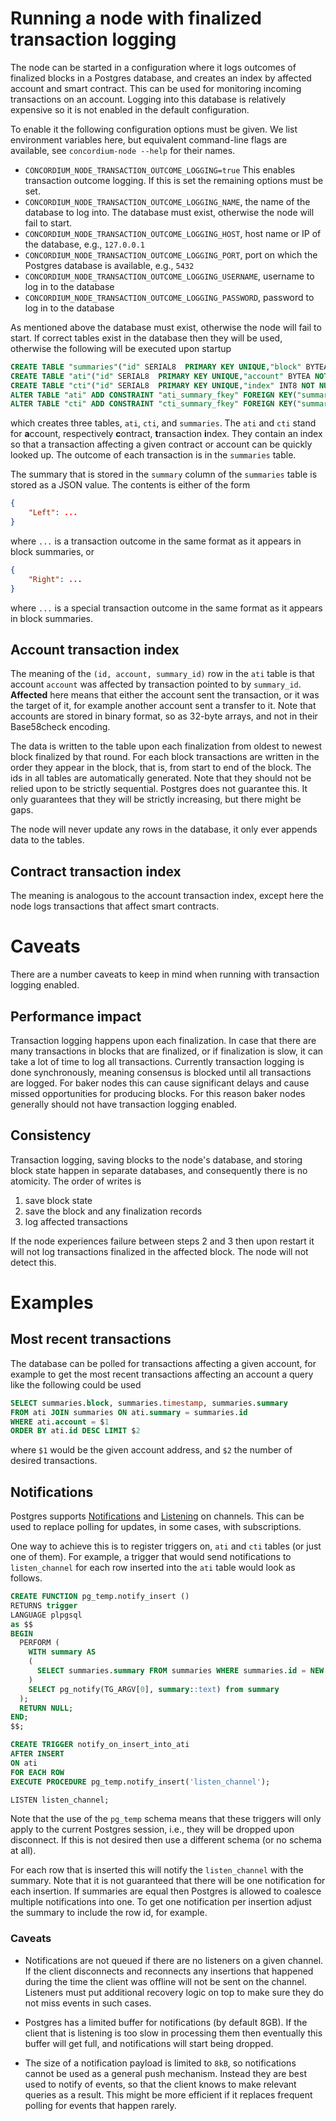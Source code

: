 # Running a node with finalized transaction logging

The node can be started in a configuration where it logs outcomes of finalized blocks in a Postgres database, and creates an index by affected account and smart contract.
This can be used for monitoring incoming transactions on an account.
Logging into this database is relatively expensive so it is not enabled in the default configuration.

To enable it the following configuration options must be given. We list environment variables here, but equivalent command-line flags are available, see `concordium-node --help` for their names.

- `CONCORDIUM_NODE_TRANSACTION_OUTCOME_LOGGING=true`
  This enables transaction outcome logging. If this is set the remaining options must be set.
- `CONCORDIUM_NODE_TRANSACTION_OUTCOME_LOGGING_NAME`, the name of the database to log into. The database must exist, otherwise the node will fail to start.
- `CONCORDIUM_NODE_TRANSACTION_OUTCOME_LOGGING_HOST`, host name or IP of the database, e.g., `127.0.0.1`
- `CONCORDIUM_NODE_TRANSACTION_OUTCOME_LOGGING_PORT`, port on which the Postgres database is available, e.g., `5432`
- `CONCORDIUM_NODE_TRANSACTION_OUTCOME_LOGGING_USERNAME`, username to log in to the database
- `CONCORDIUM_NODE_TRANSACTION_OUTCOME_LOGGING_PASSWORD`, password to log in to the database

As mentioned above the database must exist, otherwise the node will fail to start. If correct tables exist in the database then they will be used, otherwise the following will be executed upon startup
```sql
CREATE TABLE "summaries"("id" SERIAL8  PRIMARY KEY UNIQUE,"block" BYTEA NOT NULL,"timestamp" INT8 NOT NULL,"height" INT8 NOT NULL,"summary" JSONB NOT NULL)
CREATE TABLE "ati"("id" SERIAL8  PRIMARY KEY UNIQUE,"account" BYTEA NOT NULL,"summary" INT8 NOT NULL)
CREATE TABLE "cti"("id" SERIAL8  PRIMARY KEY UNIQUE,"index" INT8 NOT NULL,"subindex" INT8 NOT NULL,"summary" INT8 NOT NULL)
ALTER TABLE "ati" ADD CONSTRAINT "ati_summary_fkey" FOREIGN KEY("summary") REFERENCES "summaries"("id") ON DELETE RESTRICT  ON UPDATE RESTRICT
ALTER TABLE "cti" ADD CONSTRAINT "cti_summary_fkey" FOREIGN KEY("summary") REFERENCES "summaries"("id") ON DELETE RESTRICT  ON UPDATE RESTRICT
```

which creates three tables, `ati`, `cti`, and `summaries`. The `ati` and `cti` stand for **a**ccount, respectively **c**ontract, **t**ransaction **i**ndex. They contain an index so that a transaction affecting a given contract or account can be quickly looked up. The outcome of each transaction is in the `summaries` table.

The summary that is stored in the `summary` column of the `summaries` table is stored as a JSON value. The contents is either of the form
```json
{
    "Left": ...
}
```
where `...` is a transaction outcome in the same format as it appears in block summaries, or
```json
{
    "Right": ...
}
```
where `...` is a special transaction outcome in the same format as it appears in block summaries.

## Account transaction index

The meaning of the `(id, account, summary_id)` row in the `ati` table is that account `account` was affected by transaction pointed to by `summary_id`. **Affected** here means that either the account sent the transaction, or it was the target of it, for example another account sent a transfer to it. Note that accounts are stored in binary format, so as 32-byte arrays, and not in their Base58check encoding.

The data is written to the table upon each finalization from oldest to newest block finalized by that round.
For each block transactions are written in the order they appear in the block, that is, from start to end of the block.
The ids in all tables are automatically generated. Note that they should not be relied upon to be strictly sequential. Postgres does not guarantee this. It only guarantees that they will be strictly increasing, but there might be gaps.

The node will never update any rows in the database, it only ever appends data to the tables.

## Contract transaction index

The meaning is analogous to the account transaction index, except here the node logs transactions that affect smart contracts.

# Caveats

There are a number caveats to keep in mind when running with transaction logging enabled.

## Performance impact

Transaction logging happens upon each finalization. In case that there are many transactions in blocks that are finalized, or if finalization is slow, it can take a lot of time to log all transactions. Currently transaction logging is done synchronously, meaning consensus is blocked until all transactions are logged. For baker nodes this can cause significant delays and cause missed opportunities for producing blocks. For this reason baker nodes generally should not have transaction logging enabled.

## Consistency

Transaction logging, saving blocks to the node's database, and storing block state happen in separate databases, and consequently there is no atomicity. The order of writes is
1. save block state
2. save the block and any finalization records
3. log affected transactions

If the node experiences failure between steps 2 and 3 then upon restart it will not log transactions finalized in the affected block. The node will not detect this.

# Examples

## Most recent transactions

The database can be polled for transactions affecting a given account, for example to get the most recent transactions affecting an account a query like the following could be used

```sql
SELECT summaries.block, summaries.timestamp, summaries.summary
FROM ati JOIN summaries ON ati.summary = summaries.id
WHERE ati.account = $1
ORDER BY ati.id DESC LIMIT $2
```

where `$1` would be the given account address, and `$2` the number of desired transactions.

## Notifications

Postgres supports [Notifications](https://www.postgresql.org/docs/current/sql-notify.html) and [Listening](https://www.postgresql.org/docs/current/sql-listen.html) on channels. This can be used to replace polling for updates, in some cases, with subscriptions.

One way to achieve this is to register triggers on, `ati` and `cti` tables (or just one of them).
For example, a trigger that would send notifications to `listen_channel` for each row inserted into the `ati` table would look as follows.

```sql
CREATE FUNCTION pg_temp.notify_insert ()
RETURNS trigger
LANGUAGE plpgsql
as $$
BEGIN
  PERFORM (
    WITH summary AS
    (
      SELECT summaries.summary FROM summaries WHERE summaries.id = NEW.summary
    )
    SELECT pg_notify(TG_ARGV[0], summary::text) from summary
  );
  RETURN NULL;
END;
$$;

CREATE TRIGGER notify_on_insert_into_ati
AFTER INSERT
ON ati
FOR EACH ROW
EXECUTE PROCEDURE pg_temp.notify_insert('listen_channel');

LISTEN listen_channel;
```
Note that the use of the `pg_temp` schema means that these triggers will only apply to the current Postgres session, i.e., they will be dropped upon disconnect. If this is not desired then use a different schema (or no schema at all).

For each row that is inserted this will notify the `listen_channel` with the summary. Note that it is not guaranteed that there will be one notification for each insertion. If summaries are equal then Postgres is allowed to coalesce multiple notifications into one. To get one notification per insertion adjust the summary to include the row id, for example.

### Caveats

- Notifications are not queued if there are no listeners on a given channel. If the client disconnects and reconnects any insertions that happened during the time the client was offline will not be sent on the channel. Listeners must put additional recovery logic on top to make sure they do not miss events in such cases.

- Postgres has a limited buffer for notifications (by default 8GB). If the client that is listening is too slow in processing them then eventually this buffer will get full, and notifications will start being dropped.

- The size of a notification payload is limited to `8kB`, so notifications cannot be used as a general push mechanism. Instead they are best used to notify of events, so that the client knows to make relevant queries as a result. This might be more efficient if it replaces frequent polling for events that happen rarely.
